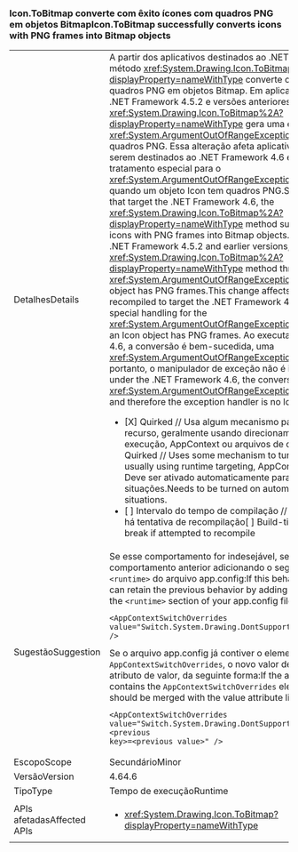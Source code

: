 ### <a name="icontobitmap-successfully-converts-icons-with-png-frames-into-bitmap-objects"></a><span data-ttu-id="92a31-101">Icon.ToBitmap converte com êxito ícones com quadros PNG em objetos Bitmap</span><span class="sxs-lookup"><span data-stu-id="92a31-101">Icon.ToBitmap successfully converts icons with PNG frames into Bitmap objects</span></span>

|   |   |
|---|---|
|<span data-ttu-id="92a31-102">Detalhes</span><span class="sxs-lookup"><span data-stu-id="92a31-102">Details</span></span>|<span data-ttu-id="92a31-103">A partir dos aplicativos destinados ao .NET Framework 4.6, o método <xref:System.Drawing.Icon.ToBitmap%2A?displayProperty=nameWithType> converte com êxito ícones com quadros PNG em objetos Bitmap. Em aplicativos destinados ao .NET Framework 4.5.2 e versões anteriores, o método <xref:System.Drawing.Icon.ToBitmap%2A?displayProperty=nameWithType> gera uma exceção <xref:System.ArgumentOutOfRangeException> se o objeto Icon tiver quadros PNG. Essa alteração afeta aplicativos recompilados para serem destinados ao .NET Framework 4.6 e que implementam um tratamento especial para o <xref:System.ArgumentOutOfRangeException> que é lançado quando um objeto Icon tem quadros PNG.</span><span class="sxs-lookup"><span data-stu-id="92a31-103">Starting with the apps that target the .NET Framework 4.6, the <xref:System.Drawing.Icon.ToBitmap%2A?displayProperty=nameWithType> method successfully converts icons with PNG frames into Bitmap objects.In apps that target the .NET Framework 4.5.2 and earlier versions, the  <xref:System.Drawing.Icon.ToBitmap%2A?displayProperty=nameWithType> method throws an <xref:System.ArgumentOutOfRangeException> exception if the Icon object has PNG frames.This change affects apps that are recompiled to target the .NET Framework 4.6 and that implement special handling for the <xref:System.ArgumentOutOfRangeException> that is thrown when an Icon object has PNG frames.</span></span> <span data-ttu-id="92a31-104">Ao executar no .NET Framework 4.6, a conversão é bem-sucedida, uma <xref:System.ArgumentOutOfRangeException> não é mais gerada e, portanto, o manipulador de exceção não é invocado.</span><span class="sxs-lookup"><span data-stu-id="92a31-104">When running under the .NET Framework 4.6, the conversion is successful, an <xref:System.ArgumentOutOfRangeException> is no longer thrown, and therefore the exception handler is no longer invoked.</span></span><ul><li><span data-ttu-id="92a31-105">[X] Quirked // Usa algum mecanismo para ativar ou desativar o recurso, geralmente usando direcionamento de tempo de execução, AppContext ou arquivos de configuração.</span><span class="sxs-lookup"><span data-stu-id="92a31-105">[X] Quirked // Uses some mechanism to turn the feature on or off, usually using runtime targeting, AppContext or config files.</span></span> <span data-ttu-id="92a31-106">Deve ser ativado automaticamente para algumas situações.</span><span class="sxs-lookup"><span data-stu-id="92a31-106">Needs to be turned on automatically for some situations.</span></span></li><li><span data-ttu-id="92a31-107">[ ] Intervalo do tempo de compilação // Provoca um intervalo se há tentativa de recompilação</span><span class="sxs-lookup"><span data-stu-id="92a31-107">[ ] Build-time break // Causes a break if attempted to recompile</span></span></li></ul>|
|<span data-ttu-id="92a31-108">Sugestão</span><span class="sxs-lookup"><span data-stu-id="92a31-108">Suggestion</span></span>|<span data-ttu-id="92a31-109">Se esse comportamento for indesejável, será possível reter o comportamento anterior adicionando o seguinte elemento à seção <code>&lt;runtime&gt;</code> do arquivo app.config:</span><span class="sxs-lookup"><span data-stu-id="92a31-109">If this behavior is undesirable, you can retain the previous behavior by adding the following element to the <code>&lt;runtime&gt;</code> section of your app.config file:</span></span><pre><code>&lt;AppContextSwitchOverrides&#13;&#10;value=&quot;Switch.System.Drawing.DontSupportPngFramesInIcons=true&quot; /&gt;&#13;&#10;</code></pre><span data-ttu-id="92a31-110">Se o arquivo app.config já contiver o elemento <code>AppContextSwitchOverrides</code>, o novo valor deverá ser mesclado ao atributo de valor, da seguinte forma:</span><span class="sxs-lookup"><span data-stu-id="92a31-110">If the app.config file already contains the <code>AppContextSwitchOverrides</code> element, the new value should be merged with the value attribute like this:</span></span><pre><code>&lt;AppContextSwitchOverrides&#13;&#10;value=&quot;Switch.System.Drawing.DontSupportPngFramesInIcons=true;&lt;previous key&gt;=&lt;previous value&gt;&quot; /&gt;&#13;&#10;</code></pre>|
|<span data-ttu-id="92a31-111">Escopo</span><span class="sxs-lookup"><span data-stu-id="92a31-111">Scope</span></span>|<span data-ttu-id="92a31-112">Secundário</span><span class="sxs-lookup"><span data-stu-id="92a31-112">Minor</span></span>|
|<span data-ttu-id="92a31-113">Versão</span><span class="sxs-lookup"><span data-stu-id="92a31-113">Version</span></span>|<span data-ttu-id="92a31-114">4.6</span><span class="sxs-lookup"><span data-stu-id="92a31-114">4.6</span></span>|
|<span data-ttu-id="92a31-115">Tipo</span><span class="sxs-lookup"><span data-stu-id="92a31-115">Type</span></span>|<span data-ttu-id="92a31-116">Tempo de execução</span><span class="sxs-lookup"><span data-stu-id="92a31-116">Runtime</span></span>|
|<span data-ttu-id="92a31-117">APIs afetadas</span><span class="sxs-lookup"><span data-stu-id="92a31-117">Affected APIs</span></span>|<ul><li><xref:System.Drawing.Icon.ToBitmap?displayProperty=nameWithType></li></ul>|

